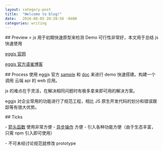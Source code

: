 ```yaml
--- 
layout: category-post
title:  "Welcome to blog!"
date:   2016-08-05 20:20:56 -0400
categories: writing
---
```


\## Preview
\> js 用于初期快速原型来检测 Demo 可行性非常好，本文用于总结 js 快速使用

[eggjs 官网](https://eggjs.org/)

[eggjs 官方语雀博客](https://www.yuque.com/egg/nodejs)

\## Process
使用 eggjs 官方 [sample](https://eggjs.org/en/intro/quickstart.html) 和 [doc](https://eggjs.org/en/tutorials/index.html) 来进行 demo 快速搭建。构建一个调用 云端 api 的 web 应用。

js 的难点在于灵活，在解决相同问题时有极多拿来即可用的解决方案。

eggjs 对企业常用的功能进行了规范工程，相比 JS 原生开发代码的划分和错误跟踪等有很大优势。

\## Ticks

\- [箭头函数](https://developer.mozilla.org/zh-CN/docs/Web/JavaScript/Reference/Functions/Arrow\_functions) 使用非常方便
\- [异步操作](https://developer.mozilla.org/zh-CN/docs/Web/JavaScript/Reference/Global\_Objects/Promise) 方便
\- 引入各种功能方便（由于生态丰富，只需 npm 引入即可使用）

\- 不可未经讨论规范就修改 prototype
